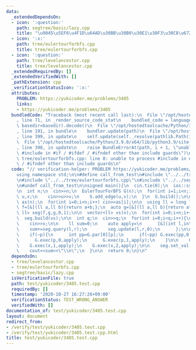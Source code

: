 ```yaml
---
data:
  _extendedDependsOn:
  - icon: ':question:'
    path: segtree/basic/lazy.cpp
    title: "\u9045\u5EF6\u4F1D\u64AD\u30BB\u30B0\u30E1\u30F3\u30C8\u6728"
  - icon: ':x:'
    path: tree/eulertourforbfs.cpp
    title: tree/eulertourforbfs.cpp
  - icon: ':question:'
    path: tree/levelancestor.cpp
    title: tree/levelancestor.cpp
  _extendedRequiredBy: []
  _extendedVerifiedWith: []
  _pathExtension: cpp
  _verificationStatusIcon: ':x:'
  attributes:
    PROBLEM: https://yukicoder.me/problems/3405
    links:
    - https://yukicoder.me/problems/3405
  bundledCode: "Traceback (most recent call last):\n  File \"/opt/hostedtoolcache/Python/3.9.0/x64/lib/python3.9/site-packages/onlinejudge_verify/documentation/build.py\"\
    , line 71, in _render_source_code_stat\n    bundled_code = language.bundle(stat.path,\
    \ basedir=basedir).decode()\n  File \"/opt/hostedtoolcache/Python/3.9.0/x64/lib/python3.9/site-packages/onlinejudge_verify/languages/cplusplus.py\"\
    , line 191, in bundle\n    bundler.update(path)\n  File \"/opt/hostedtoolcache/Python/3.9.0/x64/lib/python3.9/site-packages/onlinejudge_verify/languages/cplusplus_bundle.py\"\
    , line 399, in update\n    self.update(self._resolve(pathlib.Path(included), included_from=path))\n\
    \  File \"/opt/hostedtoolcache/Python/3.9.0/x64/lib/python3.9/site-packages/onlinejudge_verify/languages/cplusplus_bundle.py\"\
    , line 398, in update\n    raise BundleErrorAt(path, i + 1, \"unable to process\
    \ #include in #if / #ifdef / #ifndef other than include guards\")\nonlinejudge_verify.languages.cplusplus_bundle.BundleErrorAt:\
    \ tree/eulertourforbfs.cpp: line 8: unable to process #include in #if / #ifdef\
    \ / #ifndef other than include guards\n"
  code: "// verification-helper: PROBLEM https://yukicoder.me/problems/3405\n\n#include<bits/stdc++.h>\n\
    using namespace std;\n\n#define call_from_test\n#include \"../../tree/levelancestor.cpp\"\
    \n#include \"../../tree/eulertourforbfs.cpp\"\n#include \"../../segtree/basic/lazy.cpp\"\
    \n#undef call_from_test\n\nsigned main(){\n  cin.tie(0);\n  ios::sync_with_stdio(0);\n\
    \n  int n;\n  cin>>n;\n  EulerTourForBFS G(n);\n  for(int i=1;i<n;i++){\n    int\
    \ u,v;\n    cin>>u>>v;\n    G.add_edge(u,v);\n  }\n  G.build();\n\n  vector<int>\
    \ as(n);\n  for(int i=0;i<n;i++) cin>>as[i];\n\n  using ll = long long;\n  auto\
    \ f=[&](ll a,ll b){return a+b;};\n  auto g=[&](ll a,ll b){return a*b;};\n  SegmentTree<ll,\
    \ ll> seg(f,g,g,0,1);\n\n  vector<ll> vs(n);\n  for(int i=0;i<n;i++)\n    vs[G.idx(i)]=as[i];\n\
    \  seg.build(vs);\n\n  int q;\n  cin>>q;\n  for(int i=0;i<q;i++){\n    int x;\n\
    \    cin>>x;\n\n    ll sum=0;\n    auto apply=\n      [&](int l,int r){\n    \
    \    sum+=seg.query(l,r);\n        seg.update(l,r,0);\n      };\n\n    int p=G.par[0][x];\n\
    \    if(~p){\n      int pp=G.par[0][p];\n      if(~pp) G.exec(pp,0,apply);\n\n\
    \      G.exec(p,0,apply);\n      G.exec(p,1,apply);\n    }\n\n    G.exec(x,0,apply);\n\
    \    G.exec(x,1,apply);\n    G.exec(x,2,apply);\n\n    seg.set_val(G.idx(x),sum);\n\
    \    cout<<sum<<\"\\n\";\n  }\n\n  return 0;\n}\n"
  dependsOn:
  - tree/levelancestor.cpp
  - tree/eulertourforbfs.cpp
  - segtree/basic/lazy.cpp
  isVerificationFile: true
  path: test/yukicoder/3405.test.cpp
  requiredBy: []
  timestamp: '2020-10-27 16:27:26+09:00'
  verificationStatus: TEST_WRONG_ANSWER
  verifiedWith: []
documentation_of: test/yukicoder/3405.test.cpp
layout: document
redirect_from:
- /verify/test/yukicoder/3405.test.cpp
- /verify/test/yukicoder/3405.test.cpp.html
title: test/yukicoder/3405.test.cpp
---
```

